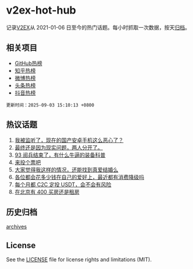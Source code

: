# v2ex-hot-hub

 记录[V2EX](https://www.v2ex.com/)从 2021-01-06 日至今的热门话题。每小时抓取一次数据，按天[归档](archives)。
 
 ## 相关项目

- [GitHub热榜](https://github.com/lonnyzhang423/github-hot-hub)
- [知乎热榜](https://github.com/lonnyzhang423/zhihu-hot-hub)
- [微博热榜](https://github.com/lonnyzhang423/weibo-hot-hub)
- [头条热榜](https://github.com/lonnyzhang423/toutiao-hot-hub)
- [抖音热榜](https://github.com/lonnyzhang423/douyin-hot-hub)


 `更新时间：2025-09-03 15:10:13 +0800`

## 热议话题

1. [我被监听了，现在的国产安卓手机这么恶心了？](https://www.v2ex.com/t/1156726)
1. [最终还是因为现实问题，两人分开了。](https://www.v2ex.com/t/1156743)
1. [93 阅兵结束了，有什么牛逼的装备科普](https://www.v2ex.com/t/1156739)
1. [来投个票吧](https://www.v2ex.com/t/1156704)
1. [大家觉得我这样的情况，还能找到真爱结婚么](https://www.v2ex.com/t/1156760)
1. [各位都会花多少钱在自己的爱好上，最近都有消费降级吗](https://www.v2ex.com/t/1156627)
1. [每个月都 C2C 定投 USDT，会不会有风险](https://www.v2ex.com/t/1156731)
1. [在北京有 400 买房还是租房](https://www.v2ex.com/t/1156602)

## 历史归档

[archives](archives)

## License

See the [LICENSE](LICENSE) file for license rights and limitations (MIT).
